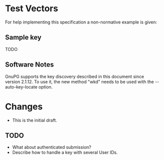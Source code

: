 # Test Vectors

For help implementing this specification a non-normative example is
given:

## Sample key

  TODO

## Software Notes

   GnuPG supports the key discovery described in this document since
   version 2.1.12.  To use it, the new method "wkd" needs to be used
   with the --auto-key-locate option.

# Changes

  - This is the initial draft.

## TODO

  - What about authenticated submission?
  - Describe how to handle a key with several User IDs.
